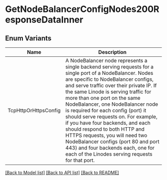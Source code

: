 # GetNodeBalancerConfigNodes200ResponseDataInner

## Enum Variants

| Name | Description |
|---- | -----|
| TcpHttpOrHttpsConfig | A NodeBalancer node represents a single backend serving requests for a single port of a NodeBalancer.  Nodes are specific to NodeBalancer configs, and serve traffic over their private IP.  If the same Linode is serving traffic for more than one port on the same NodeBalancer, one NodeBalancer node is required for each config (port) it should serve requests on.  For example, if you have four backends, and each should respond to both HTTP and HTTPS requests, you will need two NodeBalancer configs (port 80 and port 443) and four backends each, one for each of the Linodes serving requests for that port. |

[[Back to Model list]](../README.md#documentation-for-models) [[Back to API list]](../README.md#documentation-for-api-endpoints) [[Back to README]](../README.md)


